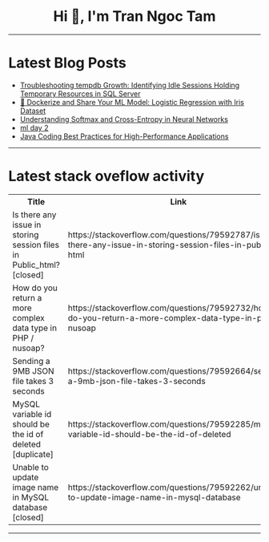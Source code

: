 <h1 align="center">Hi 👋, I'm Tran Ngoc Tam</h1>

---

# Latest Blog Posts 
<!-- BLOG-POST-LIST:START -->
- [Troubleshooting tempdb Growth: Identifying Idle Sessions Holding Temporary Resources in SQL Server](https://dev.to/arvind_toorpu/troubleshooting-tempdb-growth-identifying-idle-sessions-holding-temporary-resources-in-sql-server-3j2g)
- [🧠 Dockerize and Share Your ML Model: Logistic Regression with Iris Dataset](https://dev.to/viratpk18/dockerize-and-share-your-ml-model-logistic-regression-with-iris-dataset-3n64)
- [Understanding Softmax and Cross-Entropy in Neural Networks](https://dev.to/sabha_naaz_b5fb8be540fc0f/understanding-softmax-and-cross-entropy-in-neural-networks-daa)
- [ml day 2](https://dev.to/balakumaravel_ks24mcr00/ml-day-2-5eep)
- [Java Coding Best Practices for High-Performance Applications](https://dev.to/omal_jayamanne_/java-coding-best-practices-for-high-performance-applications-3aea)
<!-- BLOG-POST-LIST:END -->

---

# Latest stack oveflow activity
<table>
  <tr><th>Title</th><th>Link</th></tr>
  <!-- STACKOVERFLOW:START --><tr><td>Is there any issue in storing session files in Public_html? [closed]</td><td>https://stackoverflow.com/questions/79592787/is-there-any-issue-in-storing-session-files-in-public-html</td></tr><tr><td>How do you return a more complex data type in PHP / nusoap?</td><td>https://stackoverflow.com/questions/79592732/how-do-you-return-a-more-complex-data-type-in-php-nusoap</td></tr><tr><td>Sending a 9MB JSON file takes 3 seconds</td><td>https://stackoverflow.com/questions/79592664/sending-a-9mb-json-file-takes-3-seconds</td></tr><tr><td>MySQL variable id should be the id of deleted [duplicate]</td><td>https://stackoverflow.com/questions/79592285/mysql-variable-id-should-be-the-id-of-deleted</td></tr><tr><td>Unable to update image name in MySQL database [closed]</td><td>https://stackoverflow.com/questions/79592262/unable-to-update-image-name-in-mysql-database</td></tr><!-- STACKOVERFLOW:END -->
</table>

---


